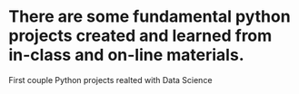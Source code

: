 # There are some fundamental python projects created and learned from in-class and on-line materials.
First couple Python projects realted with Data Science
